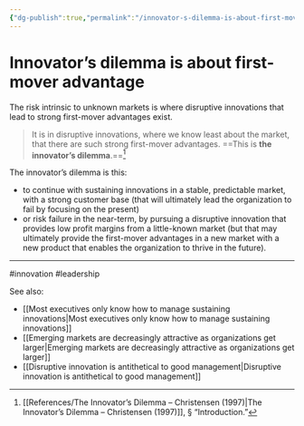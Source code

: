 ```yaml
---
{"dg-publish":true,"permalink":"/innovator-s-dilemma-is-about-first-mover-advantage/"}
---
```



# Innovator’s dilemma is about first-mover advantage

The risk intrinsic to unknown markets is where disruptive innovations that lead to strong first-mover advantages exist. 

> It is in disruptive innovations, where we know least about the market, that there are such strong first-mover advantages. ==This is **the innovator’s dilemma**.==[^1]

The innovator’s dilemma is this: 
- to continue with sustaining innovations in a stable, predictable market, with a strong customer base (that will ultimately lead the organization to fail by focusing on the present)
- or risk failure in the near-term, by pursuing a disruptive innovation that provides low profit margins from a little-known market (but that may ultimately provide the first-mover advantages in a new market with a new product that enables the organization to thrive in the future).

---
#innovation #leadership 

See also:
- [[Most executives only know how to manage sustaining innovations\|Most executives only know how to manage sustaining innovations]]
- [[Emerging markets are decreasingly attractive as organizations get larger\|Emerging markets are decreasingly attractive as organizations get larger]]
- [[Disruptive innovation is antithetical to good management\|Disruptive innovation is antithetical to good management]]

[^1]: [[References/The Innovator’s Dilemma – Christensen (1997)\|The Innovator’s Dilemma – Christensen (1997)]], § “Introduction.”